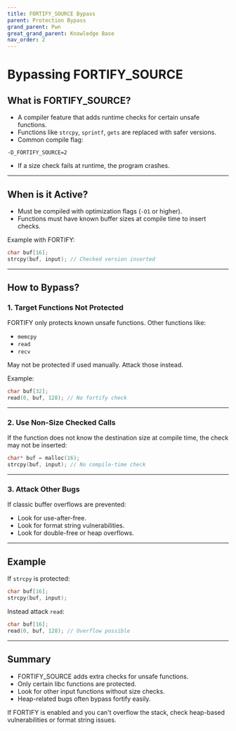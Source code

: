 ```yaml
---
title: FORTIFY_SOURCE Bypass
parent: Protection Bypass
grand_parent: Pwn
great_grand_parent: Knowledge Base
nav_order: 2
---
```



# Bypassing FORTIFY_SOURCE

## What is FORTIFY_SOURCE?

- A compiler feature that adds runtime checks for certain unsafe functions.
- Functions like `strcpy`, `sprintf`, `gets` are replaced with safer versions.
- Common compile flag:
```
-D_FORTIFY_SOURCE=2
```
- If a size check fails at runtime, the program crashes.

---

## When is it Active?

- Must be compiled with optimization flags (`-O1` or higher).
- Functions must have known buffer sizes at compile time to insert checks.

Example with FORTIFY:
```c
char buf[16];
strcpy(buf, input); // Checked version inserted
```

---

## How to Bypass?

### 1. Target Functions Not Protected

FORTIFY only protects known unsafe functions. Other functions like:
- `memcpy`
- `read`
- `recv`

May not be protected if used manually. Attack those instead.

Example:
```c
char buf[32];
read(0, buf, 128); // No fortify check
```

---

### 2. Use Non-Size Checked Calls

If the function does not know the destination size at compile time, the check may not be inserted:
```c
char* buf = malloc(16);
strcpy(buf, input); // No compile-time check
```

---

### 3. Attack Other Bugs

If classic buffer overflows are prevented:
- Look for use-after-free.
- Look for format string vulnerabilities.
- Look for double-free or heap overflows.

---

## Example

If `strcpy` is protected:
```c
char buf[16];
strcpy(buf, input);
```

Instead attack `read`:
```c
char buf[16];
read(0, buf, 128); // Overflow possible
```

---

## Summary

- FORTIFY_SOURCE adds extra checks for unsafe functions.
- Only certain libc functions are protected.
- Look for other input functions without size checks.
- Heap-related bugs often bypass fortify easily.

If FORTIFY is enabled and you can't overflow the stack, check heap-based vulnerabilities or format string issues.
